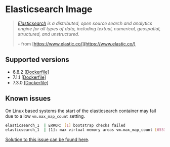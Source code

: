 # Elasticsearch Image

> _[Elasticsearch](https://www.elastic.co/) is a distributed, open source search
> and analytics engine for all types of data, including textual, numerical,
> geospatial, structured, and unstructured._
>
> \- from [https://www.elastic.co/](https://www.elastic.co/)

## Supported versions

- 6.8.2 [[Dockerfile]](https://github.com/amazeeio/lagoon/blob/master/images/elasticsearch/Dockerfile6)
- 7.1.1 [[Dockerfile]](https://github.com/amazeeio/lagoon/blob/master/images/elasticsearch/Dockerfile7.1)
- 7.3.0 [[Dockerfile]](https://github.com/amazeeio/lagoon/blob/master/images/elasticsearch/Dockerfile7)

## Known issues

On Linux based systems the start of the elasticsearch container may fail due to a low `vm.max_map_count` setting.

```bash
elasticsearch_1  | ERROR: [1] bootstrap checks failed
elasticsearch_1  | [1]: max virtual memory areas vm.max_map_count [65530] is too low, increase to at least [262144]
```

[Solution to this issue can be found here](https://www.elastic.co/guide/en/elasticsearch/reference/current/docker.html#_set_vm_max_map_count_to_at_least_262144).
